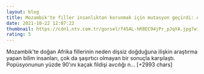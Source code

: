 ```yaml
--- 
layout: blog
title: Mozambik'te filler insanlıktan korunmak için mutasyon geçirdi: Artık dişsiz doğuyorlar
date: 2021-10-22 12:07:22
thumbnail: https://cdn1.ntv.com.tr/gorsel/f45AL-hR8EC94jPr_pJqYA.jpg?width=1080&mode=crop&scale=both
rating: 5
---
```

Mozambik'te doğan Afrika fillerinin neden dişsiz doğduğuna ilişkin araştırma yapan bilim insanları, çok da şaşırtıcı olmayan bir sonuçla karşılaştı. Popüsyonunun yüzde 90'ını kaçak fildişi avcılığı n… [+2993 chars]